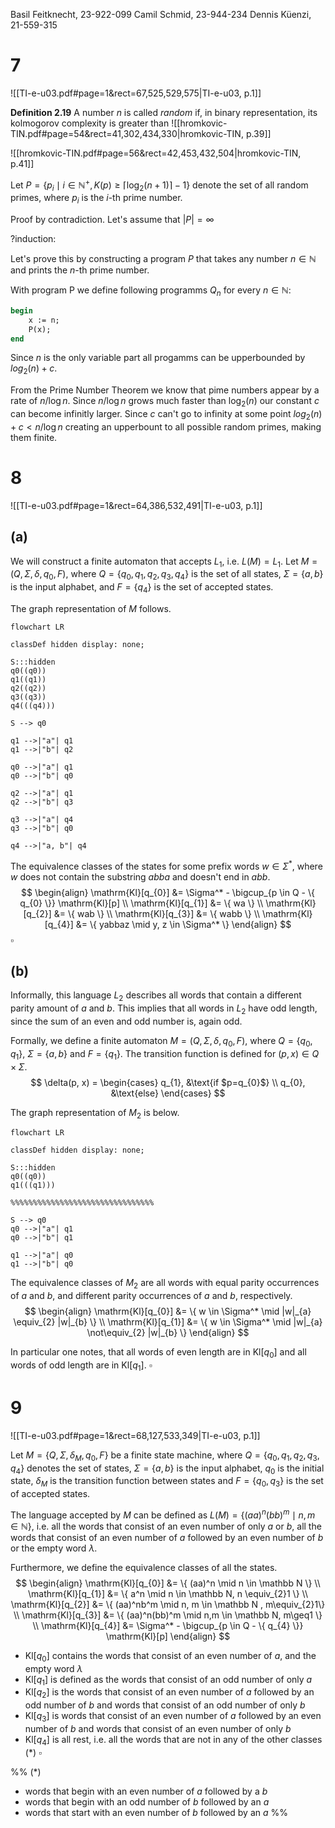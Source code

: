 
Basil Feitknecht, 23-922-099
Camil Schmid, 23-944-234
Dennis Küenzi, 21-559-315

# 7
![[TI-e-u03.pdf#page=1&rect=67,525,529,575|TI-e-u03, p.1]]

**Definition 2.19**
A number $n$ is called *random* if, in binary representation, its kolmogorov complexity is greater than
![[hromkovic-TIN.pdf#page=54&rect=41,302,434,330|hromkovic-TIN, p.39]]

![[hromkovic-TIN.pdf#page=56&rect=42,453,432,504|hromkovic-TIN, p.41]]


Let $P = \{ p_{i} \mid i \in \mathbb{N}^+,K(p) \geq \lceil \log_{2}(n+1) \rceil -1  \}$ denote the set of all random primes, where $p_{i}$ is the $i$-th prime number.


Proof by contradiction. Let's assume that $|P|=\infty$  





?induction:








Let's prove this by constructing a program $P$ that takes any number $n \in \mathbb N$ and prints the $n$-th prime number.

With program P we define following programms $Q_n$ for every $n \in \mathbb N$:
```pascal
begin
	x := n;
	P(x);
end
```
Since $n$ is the only variable part all progamms can be upperbounded by $log_2(n)+c$.

From the Prime Number Theorem we know that pime numbers appear by a rate of $n /\log n$.
Since $n /\log n$ grows much faster than $\log_2 (n)$ our constant $c$ can become infinitly larger. 
Since $c$ can't go to infinity at some point  $log_2(n)+c < n /\log n$ creating an upperbount to all possible random primes, making them finite.


<div class="page-break" style="page-break-before: always;"></div>

# 8
![[TI-e-u03.pdf#page=1&rect=64,386,532,491|TI-e-u03, p.1]]


## (a)

We will construct a finite automaton that accepts $L_{1}$, i.e. $L(M)=L_{1}$.
Let $M=(Q, \Sigma, \delta, q_{0}, F)$, where $Q=\{ q_{0}, q_{1}, q_{2}, q_{3}, q_{4} \}$ is the set of all states, $\Sigma = \{ a,b\}$ is the input alphabet, and $F=\{ q_{4} \}$ is the set of accepted states. 

The graph representation of $M$ follows.
```mermaid
flowchart LR

classDef hidden display: none;

S:::hidden
q0((q0))
q1((q1))
q2((q2))
q3((q3))
q4(((q4)))

S --> q0

q1 -->|"a"| q1
q1 -->|"b"| q2

q0 -->|"a"| q1
q0 -->|"b"| q0

q2 -->|"a"| q1
q2 -->|"b"| q3

q3 -->|"a"| q4
q3 -->|"b"| q0

q4 -->|"a, b"| q4

```

The equivalence classes of the states for some prefix words $w \in \Sigma^*$, where $w$ does not contain the substring $abba$ and doesn't end in $abb$.
$$
\begin{align}
\mathrm{Kl}[q_{0}] &= \Sigma^* - \bigcup_{p \in Q - \{ q_{0} \}} \mathrm{Kl}[p]  \\
\mathrm{Kl}[q_{1}] &= \{ wa \} \\
\mathrm{Kl}[q_{2}] &= \{ wab \} \\
\mathrm{Kl}[q_{3}] &= \{ wabb \} \\
\mathrm{Kl}[q_{4}] &= \{ yabbaz \mid y, z \in  \Sigma^* \}
\end{align}
$$
$\square$

<div class="page-break" style="page-break-before: always;"></div>

## (b)

Informally, this language $L_{2}$ describes all words that contain a different parity amount of $a$ and $b$. This implies that all words in $L_{2}$ have odd length, since the sum of an even and odd number is, again odd.

Formally, we define a finite automaton $M = ( Q, \Sigma, \delta, q_{0}, F )$, where $Q=\{ q_{0}, q_{1} \}$, $\Sigma=\{ a, b \}$ and $F=\{ q_{1} \}$. The transition function is defined for $(p, x) \in Q \times \Sigma$.
$$
\delta(p, x) = \begin{cases}
q_{1}, &\text{if $p=q_{0}$} \\
q_{0}, &\text{else}
\end{cases}
$$

The graph representation of $M_{2}$ is below.
```mermaid
flowchart LR

classDef hidden display: none;

S:::hidden
q0((q0))
q1(((q1)))

%%%%%%%%%%%%%%%%%%%%%%%%%%%%%%%%

S --> q0
q0 -->|"a"| q1
q0 -->|"b"| q1

q1 -->|"a"| q0
q1 -->|"b"| q0
```

The equivalence classes of $M_{2}$ are all words with equal parity occurrences of $a$ and $b$, and different parity occurrences of $a$ and $b$, respectively.
$$
\begin{align}
\mathrm{Kl}[q_{0}] &= \{ w \in \Sigma^* \mid |w|_{a} \equiv_{2} |w|_{b} \} \\
\mathrm{Kl}[q_{1}] &= \{ w \in \Sigma^* \mid |w|_{a} \not\equiv_{2} |w|_{b}  \}
\end{align}
$$

In particular one notes, that all words of even length are in $\mathrm{Kl}[q_{0}]$ and all words of odd length are in $\mathrm{Kl}[q_{1}]$.
$\square$

<div class="page-break" style="page-break-before: always;"></div>

# 9
![[TI-e-u03.pdf#page=1&rect=68,127,533,349|TI-e-u03, p.1]]


Let $M = \{ Q, \Sigma, \delta_{M}, q_{0}, F \}$ be a finite state machine, where  $Q=\{ q_{0}, q_{1}, q_{2}, q_{3}, q_{4}  \}$ denotes the set of states, $\Sigma=\{ a, b \}$ is the input alphabet, $q_{0}$ is the initial state, $\delta_{M}$ is the transition function between states and $F=\{ q_{0}, q_{3} \}$ is the set of accepted states.

The language accepted by $M$ can be defined as $L(M) = \{ (aa)^n(bb)^m \mid n,m \in \mathbb N  \}$, i.e. all the words that consist of an even number of only $a$ or $b$, all the words that consist of an even number of $a$ followed by an even number of $b$ or the empty word $\lambda$.

Furthermore, we define the equivalence classes of all the states.
$$
\begin{align}
\mathrm{Kl}[q_{0}] &= \{ (aa)^n \mid n \in \mathbb N \} \\
\mathrm{Kl}[q_{1}] &= \{ a^n \mid n \in \mathbb N, n \equiv_{2}1 \} \\
\mathrm{Kl}[q_{2}] &= \{ (aa)^nb^m \mid n, m \in \mathbb N , m\equiv_{2}1\} \\
\mathrm{Kl}[q_{3}] &= \{ (aa)^n(bb)^m \mid n,m \in \mathbb N, m\geq1 \} \\
\mathrm{Kl}[q_{4}] &= \Sigma^* - \bigcup_{p \in Q - \{ q_{4} \}} \mathrm{Kl}[p]
\end{align}
$$

- $\mathrm{Kl}[q_{0}]$ contains the words that consist of an even number of $a$, and the empty word $\lambda$
- $\mathrm{Kl}[q_{1}]$ is defined as the words that consist of an odd number of only $a$
- $\mathrm{Kl}[q_{2}]$ is the words that consist of an even number of $a$ followed by an odd number of $b$ and words that consist of an odd number of only $b$
- $\mathrm{Kl}[q_{3}]$ is words that consist of an even number of $a$ followed by an even number of $b$ and words that consist of an even number of only $b$
- $\mathrm{Kl}[q_{4}]$ is all rest, i.e. all the words that are not in any of the other classes (\*)
$\square$

%% 
(\*) 
- words that begin with an even number of $a$ followed by a $b$
- words that begin with an odd number of $b$ followed by an $a$
- words that start with an even number of $b$ followed by an $a$ %%
